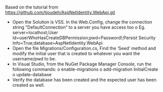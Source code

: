 Based on the tutorial from https://github.com/tjoudeh/AspNetIdentity.WebApi.git

-	Open the Solution is VSS.  In the Web.Config, change the connection string “DefaultConnection”  to a server you have access too
o	Eg. server=localhost;User Id=userWhoHasCreateDBPermission;pwd=Password!;Persist Security Info=True;database=AspNetIdentity.WebApi
-	Open the file Migrations/Configuration.cs, Find the ‘Seed’ method and modify the initial user that is created to whatever you want the username/pwd to be.
-	In Visual Studio, from the NuGet Package Manager Console, run the following commands:
o	enable-migrations
o	add-migration InitialCreate
o	update-database
-	Verify the database has been created and the expected user has been created as well.
